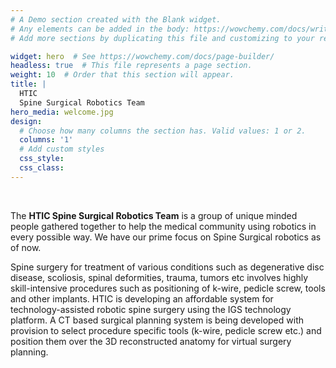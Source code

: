 ```yaml
---
# A Demo section created with the Blank widget.
# Any elements can be added in the body: https://wowchemy.com/docs/writing-markdown-latex/
# Add more sections by duplicating this file and customizing to your requirements.

widget: hero  # See https://wowchemy.com/docs/page-builder/
headless: true  # This file represents a page section.
weight: 10  # Order that this section will appear.
title: |
  HTIC  
  Spine Surgical Robotics Team
hero_media: welcome.jpg
design:
  # Choose how many columns the section has. Valid values: 1 or 2.
  columns: '1'
  # Add custom styles
  css_style:
  css_class:
---
```


<br>

The **HTIC Spine Surgical Robotics Team** is a group of unique minded people gathered together to help the medical community using robotics in every possible way. We have our prime focus on Spine Surgical robotics as of now.

Spine surgery for treatment of various conditions such as degenerative disc disease, scoliosis, spinal deformities, trauma, tumors etc involves highly skill-intensive procedures such as positioning of k-wire, pedicle screw, tools and other implants. HTIC is developing an affordable system for technology-assisted robotic spine surgery using the IGS technology platform. A CT based surgical planning system is being developed with provision to select procedure specific tools (k-wire, pedicle screw etc.) and position them over the 3D reconstructed anatomy for virtual surgery planning. 

